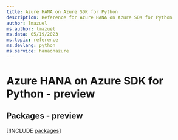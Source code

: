 ```yaml
---
title: Azure HANA on Azure SDK for Python
description: Reference for Azure HANA on Azure SDK for Python
author: lmazuel
ms.author: lmazuel
ms.data: 05/19/2023
ms.topic: reference
ms.devlang: python
ms.service: hanaonazure
---
```

# Azure HANA on Azure SDK for Python - preview
## Packages - preview
[!INCLUDE [packages](hana-on-azure-index.md)]